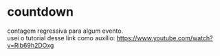 # countdown

contagem regressiva para algum evento. <br>
usei o tutorial desse link como auxílio: https://www.youtube.com/watch?v=Rib69h2DOxg
